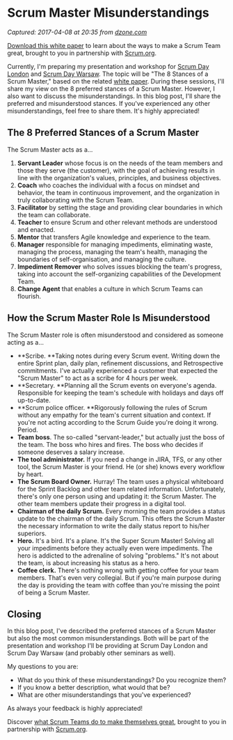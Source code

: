# Scrum Master Misunderstandings

_Captured: 2017-04-08 at 20:35 from [dzone.com](https://dzone.com/articles/scrum-master-misunderstandings?edition=288886&utm_source=Daily%20Digest&utm_medium=email&utm_campaign=dd%202017-04-08)_

[Download this white paper](https://dzone.com/go?i=150025&u=https%3A%2F%2Fwww.scrum.org%2FAbout%2FAll-Articles%2FarticleType%2FArticleView%2FarticleId%2F1029%2FCharacteristics-of-a-Great-Scrum-Team%3Futm_source%3DDZone%26utm_medium%3DArticle%26utm_campaign%3DGreatScrumTeam) to learn about the ways to make a Scrum Team great, brought to you in partnership with [Scrum.org](https://dzone.com/go?i=150025&u=https%3A%2F%2Fwww.scrum.org%2FAbout%2FAll-Articles%2FarticleType%2FArticleView%2FarticleId%2F1029%2FCharacteristics-of-a-Great-Scrum-Team%3Futm_source%3DDZone%26utm_medium%3DArticle%26utm_campaign%3DGreatScrumTeam).

Currently, I'm preparing my presentation and workshop for [Scrum Day London](http://www.scrumdaylondon.com/) and [Scrum Day Warsaw](http://scrumdays.computerworld.pl/). The topic will be "The 8 Stances of a Scrum Master," based on the related [white paper](http://www.barryovereem.com/8-stances-of-a-scrum-master/). During these sessions, I'll share my view on the 8 preferred stances of a Scrum Master. However, I also want to discuss the misunderstandings. In this blog post, I'll share the preferred and misunderstood stances. If you've experienced any other misunderstandings, feel free to share them. It's highly appreciated!

## The 8 Preferred Stances of a Scrum Master

The Scrum Master acts as a...

  1. **Servant Leader** whose focus is on the needs of the team members and those they serve (the customer), with the goal of achieving results in line with the organization's values, principles, and business objectives.
  2. **Coach** who coaches the individual with a focus on mindset and behavior, the team in continuous improvement, and the organization in truly collaborating with the Scrum Team.
  3. **Facilitator** by setting the stage and providing clear boundaries in which the team can collaborate.
  4. **Teacher** to ensure Scrum and other relevant methods are understood and enacted.
  5. **Mentor** that transfers Agile knowledge and experience to the team.
  6. **Manager** responsible for managing impediments, eliminating waste, managing the process, managing the team's health, managing the boundaries of self-organisation, and managing the culture.
  7. **Impediment Remover** who solves issues blocking the team's progress, taking into account the self-organizing capabilities of the Development Team.
  8. **Change Agent** that enables a culture in which Scrum Teams can flourish.

## How the Scrum Master Role Is Misunderstood

The Scrum Master role is often misunderstood and considered as someone acting as a...

  * **Scribe. **Taking notes during every Scrum event. Writing down the entire Sprint plan, daily plan, refinement discussions, and Retrospective commitments. I've actually experienced a customer that expected the "Scrum Master" to act as a scribe for 4 hours per week.
  * **Secretary. **Planning all the Scrum events on everyone's agenda. Responsible for keeping the team's schedule with holidays and days off up-to-date.
  * **Scrum police officer. **Rigorously following the rules of Scrum without any empathy for the team's current situation and context. If you're not acting according to the Scrum Guide you're doing it wrong. Period.
  * **Team boss**. The so-called "servant-leader," but actually just the boss of the team. The boss who hires and fires. The boss who decides if someone deserves a salary increase.
  * **The tool administrator.** If you need a change in JIRA, TFS, or any other tool, the Scrum Master is your friend. He (or she) knows every workflow by heart.
  * **The Scrum Board Owner.** Hurray! The team uses a physical whiteboard for the Sprint Backlog and other team related information. Unfortunately, there's only one person using and updating it: the Scrum Master. The other team members update their progress in a digital tool.
  * **Chairman of the daily Scrum.** Every morning the team provides a status update to the chairman of the daily Scrum. This offers the Scrum Master the necessary information to write the daily status report to his/her superiors.
  * **Hero.** It's a bird. It's a plane. It's the Super Scrum Master! Solving all your impediments before they actually even were impediments. The hero is addicted to the adrenaline of solving "problems." It's not about the team, is about increasing his status as a hero.
  * **Coffee clerk.** There's nothing wrong with getting coffee for your team members. That's even very collegial. But if you're main purpose during the day is providing the team with coffee than you're missing the point of being a Scrum Master.

## Closing

In this blog post, I've described the preferred stances of a Scrum Master but also the most common misunderstandings. Both will be part of the presentation and workshop I'll be providing at Scrum Day London and Scrum Day Warsaw (and probably other seminars as well).

My questions to you are:

  * What do you think of these misunderstandings? Do you recognize them?
  * If you know a better description, what would that be?
  * What are other misunderstandings that you've experienced?

As always your feedback is highly appreciated!

Discover [what Scrum Teams do to make themselves great](https://dzone.com/go?i=150024&u=https%3A%2F%2Fwww.scrum.org%2FAbout%2FAll-Articles%2FarticleType%2FArticleView%2FarticleId%2F1029%2FCharacteristics-of-a-Great-Scrum-Team%3Futm_source%3DDZone%26utm_medium%3DArticle%26utm_campaign%3DGreatScrumTeam), brought to you in partnership with [Scrum.org](https://dzone.com/go?i=150024&u=https%3A%2F%2Fwww.scrum.org%2FAbout%2FAll-Articles%2FarticleType%2FArticleView%2FarticleId%2F1029%2FCharacteristics-of-a-Great-Scrum-Team%3Futm_source%3DDZone%26utm_medium%3DArticle%26utm_campaign%3DGreatScrumTeam).
